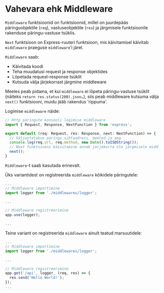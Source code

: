# Vahevara ehk Middleware

`Middleware` funktsioonid on funktsioonid, millel on juurdepääs päringuobjektile (`req`), vastuseobjektile (`res`) ja järgmisele funktsioonile rakenduse päringu-vastuse tsüklis.

`Next` funktsioon on Express-ruuteri funktsioon, mis käivitamisel käivitab `middleware` praeguse `middleware`’i järel.

`Middleware` saab:

- Käivitada koodi
- Teha muudatusi request ja response objektides
- Lõpetada request-response tsüklit
- Kutsuda välja järjekorrast järgmine middleware

Meeles peab pidama, et kui `middleware` ei lõpeta päringu-vastuse tsüklit (näiteks `return res.status(200).json…`), siis peab middleware kutsuma välja `next()` funktsiooni, muidu jääb rakendus 'rippuma'.

Logimise `middleware` näide:

```javascript
// Http päringute konsooli logimise middleware
import { Request, Response, NextFunction } from 'express';

export default (req: Request, res: Response, next: NextFunction) => {
  // Väljastatakse päringu sihtaadress, meetod ja aeg
  console.log(req.url, req.method, new Date().toISOString());
  // Next funktsiooni käivitamine annab järjekorra üle järgmisele middleware'le
  next();
}
```

`Middleware`-t saab kasutada erinevalt.

Üks variantidest on registreerida `middleware` kõikidele päringutele:

```javascript
...
// Middleware importimine
import logger from './middlewares/logger';

...

// Middleware registreerimine
app.use(logger);

...
```

Teine variant on registreerida `middleware` ainult teatud marsuutidele:

```javascript
...
// Middleware importimine
import logger from './middlewares/logger';

...

// Middleware registreerimine
app.get('/api', logger, (req, res) => {
  res.send('Hello World!');
});
...
```

